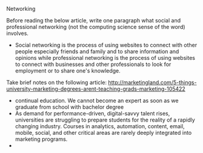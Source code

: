 Networking

Before reading the below article, write one paragraph what social and professional networking (not the computing science sense of the word) involves.
- Social networking is the process of using websites to connect with other people especially friends and family and to share information and opinions while professional networking is the process of using websites to connect with businesses and other professionals to look for employment or to share one's knowledge.

Take brief notes on the following article:
http://marketingland.com/5-things-university-marketing-degrees-arent-teaching-grads-marketing-105422

- continual education. We cannot become an expert as soon as we graduate from school with bachelor degree
- As demand for performance-driven, digital-savvy talent rises, universities are struggling to prepare students for the reality of a rapidly changing industry. Courses in analytics, automation, content, email, mobile, social, and other critical areas are rarely deeply integrated into marketing programs.
- 
